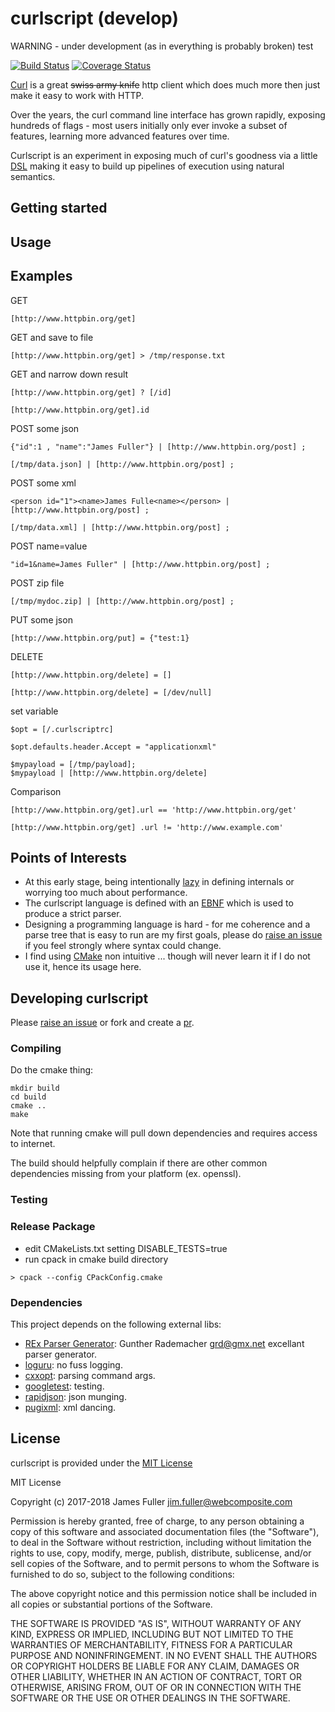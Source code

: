 # curlscript (develop)
WARNING - under development (as in everything is probably broken) test

[![Build Status](https://travis-ci.org/xquery/curlscript.svg?branch=develop)](https://travis-ci.org/xquery/curlscript)
[![Coverage Status](https://coveralls.io/repos/github/xquery/curlscript/badge.svg?branch=develop)](https://coveralls.io/github/xquery/curlscript?branch=develop)

[Curl](https://curl.haxx.se/) is a great ~~swiss army knife~~ http client which does much more then just make it easy to work with HTTP.

Over the years, the curl command line interface has grown rapidly, exposing hundreds of flags - most users initially only ever invoke a subset of features, learning more advanced features over time.

Curlscript is an experiment in exposing much of curl's goodness via a little [DSL](https://en.wikipedia.org/wiki/Domain-specific_language) making it easy to build up
pipelines of execution using natural semantics.  

## Getting started

## Usage

## Examples

GET   
```$bash
[http://www.httpbin.org/get]
```

GET and save to file  
```$bash
[http://www.httpbin.org/get] > /tmp/response.txt
```

GET and narrow down result
```$bash
[http://www.httpbin.org/get] ? [/id] 
```

```$bash
[http://www.httpbin.org/get].id  
```

POST some json
```$bash
{"id":1 , "name":"James Fuller"} | [http://www.httpbin.org/post] ;

[/tmp/data.json] | [http://www.httpbin.org/post] ;
```

POST some xml
```$bash
<person id="1"><name>James Fulle<name></person> | [http://www.httpbin.org/post] ;

[/tmp/data.xml] | [http://www.httpbin.org/post] ;
```

POST name=value
```$bash
"id=1&name=James Fuller" | [http://www.httpbin.org/post] ;
```

POST zip file
```$bash
[/tmp/mydoc.zip] | [http://www.httpbin.org/post] ;
```

PUT some json
```$bash
[http://www.httpbin.org/put] = {"test:1}
```

DELETE
```$bash
[http://www.httpbin.org/delete] = []
```
```$bash
[http://www.httpbin.org/delete] = [/dev/null]
```

set variable
```$bash
$opt = [/.curlscriptrc]
```
```$bash
$opt.defaults.header.Accept = "applicationxml"
```
```$bash
$mypayload = [/tmp/payload];
$mypayload | [http://www.httpbin.org/delete]
```
Comparison
```$bash
[http://www.httpbin.org/get].url == 'http://www.httpbin.org/get'
```
```$bash
[http://www.httpbin.org/get] .url != 'http://www.example.com'
```

## Points of Interests

* At this early stage, being intentionally [lazy](http://threevirtues.com/) in defining internals or worrying too much about performance.
* The curlscript language is defined with an [EBNF](etc/csparser.ebnf) which is used to produce a strict parser.
* Designing a programming language is hard - for me coherence and a parse tree that is easy to run are my first goals, please do [raise an issue](https://github.com/xquery/curlscript/issues) if you feel strongly where syntax could change.
* I find using [CMake](https://cmake.org/) non intuitive ... though will never learn it if I do not use it, hence its usage here. 

## Developing curlscript

Please [raise an issue](https://github.com/xquery/curlscript/issues) or fork and create a [pr](https://github.com/xquery/curlscript/pulls). 

### Compiling

Do the cmake thing:
```$bash
mkdir build
cd build
cmake ..
make 
```

Note that running cmake will pull down dependencies and requires access to internet.

The build should helpfully complain if there are other common dependencies missing from your platform (ex. openssl).

### Testing


### Release Package

* edit CMakeLists.txt setting DISABLE_TESTS=true
* run cpack in cmake build directory
```
> cpack --config CPackConfig.cmake

````

### Dependencies
This project depends on the following external libs:
* [REx Parser Generator](http://www.bottlecaps.de/rex/): Gunther Rademacher <grd@gmx.net> excellant parser generator. 
* [loguru](https://github.com/emilk/loguru): no fuss logging.
* [cxxopt](https://github.com/jarro2783/cxxopts): parsing command args.
* [googletest](https://github.com/google/googletest): testing.
* [rapidjson](https://github.com/miloyip/rapidjson): json munging.
* [pugixml](https://github.com/zeux/pugixml): xml dancing.

## License

curlscript is provided under the [MIT License](COPYING)

MIT License

Copyright (c) 2017-2018 James Fuller <jim.fuller@webcomposite.com>

Permission is hereby granted, free of charge, to any person obtaining a copy
of this software and associated documentation files (the "Software"), to deal
in the Software without restriction, including without limitation the rights
to use, copy, modify, merge, publish, distribute, sublicense, and/or sell
copies of the Software, and to permit persons to whom the Software is
furnished to do so, subject to the following conditions:

The above copyright notice and this permission notice shall be included in all
copies or substantial portions of the Software.

THE SOFTWARE IS PROVIDED "AS IS", WITHOUT WARRANTY OF ANY KIND, EXPRESS OR
IMPLIED, INCLUDING BUT NOT LIMITED TO THE WARRANTIES OF MERCHANTABILITY,
FITNESS FOR A PARTICULAR PURPOSE AND NONINFRINGEMENT. IN NO EVENT SHALL THE
AUTHORS OR COPYRIGHT HOLDERS BE LIABLE FOR ANY CLAIM, DAMAGES OR OTHER
LIABILITY, WHETHER IN AN ACTION OF CONTRACT, TORT OR OTHERWISE, ARISING FROM,
OUT OF OR IN CONNECTION WITH THE SOFTWARE OR THE USE OR OTHER DEALINGS IN THE
SOFTWARE.